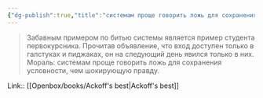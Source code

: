 ```yaml
---
{"dg-publish":true,"title":"системам проще говорить ложь для сохранения условности","tags":["quotes"],"date":"2023-01-17T09:46:33+04:00","modified_at":"2023-04-04T22:03:19+04:00","alias":"системам проще говорить ложь для сохранения условности","dg-path":"/quotes/202301170946.md","permalink":"/quotes/202301170946/","dgPassFrontmatter":true}
---
```



> Забавным примером по битью системы является пример студента первокурсника. Прочитав объявление, что вход доступен только в галстуках и пиджаках, он на следующий день явился только в них. Мораль: системам проще говорить ложь для сохранения условности, чем шокирующую правду.

Link:: [[Openbox/books/Ackoff's best\|Ackoff's best]]
